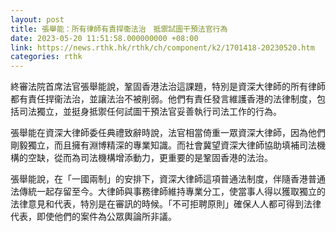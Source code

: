 ```yaml
---
layout: post
title: 張舉能：所有律師有責捍衞法治　抵禦試圖干預法官行為
date: 2023-05-20 11:51:58.000000000 +08:00
link: https://news.rthk.hk/rthk/ch/component/k2/1701418-20230520.htm
categories: rthk
---
```


終審法院首席法官張舉能說，鞏固香港法治這課題，特別是資深大律師的所有律師都有責任捍衞法治，並讓法治不被削弱。他們有責任發言維護香港的法律制度，包括司法獨立，並挺身抵禦任何試圖干預法官妥善執行司法工作的行為。

張舉能在資深大律師委任典禮致辭時說，法官相當倚重一眾資深大律師，因為他們剛毅獨立，而且擁有淵博精深的專業知識。而社會冀望資深大律師協助填補司法機構的空缺，從而為司法機構增添動力，更重要的是鞏固香港的法治。

張舉能說，在「一國兩制」的安排下，資深大律師這項普通法制度，伴隨香港普通法傳統一起存留至今。大律師與事務律師維持專業分工，使當事人得以獲取獨立的法律意見和代表，特別是在審訊的時候。「不可拒聘原則」確保人人都可得到法律代表，即使他們的案件為公眾輿論所非議。
